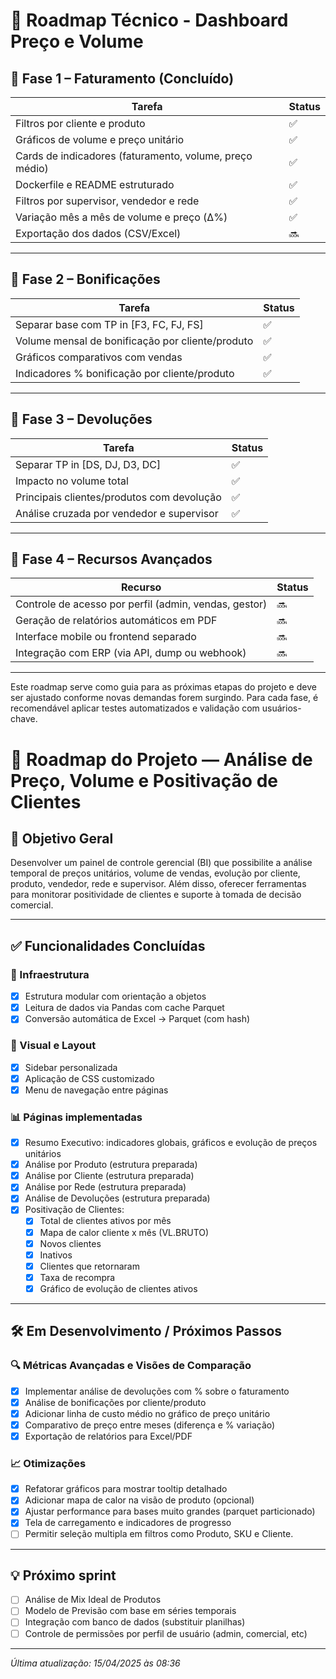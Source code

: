 # 📍 Roadmap Técnico - Dashboard Preço e Volume

## 🔹 Fase 1 – Faturamento (Concluído)

| Tarefa | Status |
|--------|--------|
| Filtros por cliente e produto | ✅ |
| Gráficos de volume e preço unitário | ✅ |
| Cards de indicadores (faturamento, volume, preço médio) | ✅ |
| Dockerfile e README estruturado | ✅ |
| Filtros por supervisor, vendedor e rede |  ✅ |
| Variação mês a mês de volume e preço (Δ%) |  ✅ |
| Exportação dos dados (CSV/Excel) | 🔜 |

---

## 🔸 Fase 2 – Bonificações

| Tarefa | Status |
|--------|--------|
| Separar base com TP in [F3, FC, FJ, FS] |  ✅ |
| Volume mensal de bonificação por cliente/produto |  ✅ |
| Gráficos comparativos com vendas |  ✅ |
| Indicadores % bonificação por cliente/produto |  ✅ |

---

## 🔻 Fase 3 – Devoluções

| Tarefa | Status |
|--------|--------|
| Separar TP in [DS, DJ, D3, DC] |  ✅ |
| Impacto no volume total |  ✅ |
| Principais clientes/produtos com devolução |  ✅ |
| Análise cruzada por vendedor e supervisor |  ✅ |

---

## 🔬 Fase 4 – Recursos Avançados

| Recurso | Status |
|---------|--------|
| Controle de acesso por perfil (admin, vendas, gestor) | 🔜 |
| Geração de relatórios automáticos em PDF | 🔜 |
| Interface mobile ou frontend separado | 🔜 |
| Integração com ERP (via API, dump ou webhook) | 🔜 |

---

Este roadmap serve como guia para as próximas etapas do projeto e deve ser ajustado conforme novas demandas forem surgindo. Para cada fase, é recomendável aplicar testes automatizados e validação com usuários-chave.

# 📌 Roadmap do Projeto — Análise de Preço, Volume e Positivação de Clientes

## 🎯 Objetivo Geral
Desenvolver um painel de controle gerencial (BI) que possibilite a análise temporal de preços unitários, volume de vendas, evolução por cliente, produto, vendedor, rede e supervisor. Além disso, oferecer ferramentas para monitorar positividade de clientes e suporte à tomada de decisão comercial.

---

## ✅ Funcionalidades Concluídas

### 🧱 Infraestrutura
- [x] Estrutura modular com orientação a objetos
- [x] Leitura de dados via Pandas com cache Parquet
- [x] Conversão automática de Excel → Parquet (com hash)

### 🎨 Visual e Layout
- [x] Sidebar personalizada
- [x] Aplicação de CSS customizado
- [x] Menu de navegação entre páginas

### 📊 Páginas implementadas
- [x] Resumo Executivo: indicadores globais, gráficos e evolução de preços unitários
- [x] Análise por Produto (estrutura preparada)
- [x] Análise por Cliente (estrutura preparada)
- [x] Análise por Rede (estrutura preparada)
- [x] Análise de Devoluções (estrutura preparada)
- [x] Positivação de Clientes:
  - [x] Total de clientes ativos por mês
  - [x] Mapa de calor cliente x mês (VL.BRUTO)
  - [x] Novos clientes
  - [x] Inativos
  - [x] Clientes que retornaram
  - [x] Taxa de recompra
  - [x] Gráfico de evolução de clientes ativos

---

## 🛠️ Em Desenvolvimento / Próximos Passos

### 🔍 Métricas Avançadas e Visões de Comparação
- [x] Implementar análise de devoluções com % sobre o faturamento
- [x] Análise de bonificações por cliente/produto
- [x] Adicionar linha de custo médio no gráfico de preço unitário
- [x] Comparativo de preço entre meses (diferença e % variação)
- [x] Exportação de relatórios para Excel/PDF

### 📈 Otimizações
- [x] Refatorar gráficos para mostrar tooltip detalhado
- [x] Adicionar mapa de calor na visão de produto (opcional)
- [x] Ajustar performance para bases muito grandes (parquet particionado)
- [x] Tela de carregamento e indicadores de progresso
- [ ] Permitir seleção multipla em filtros como Produto, SKU e Cliente.
 
---

## 💡 Próximo sprint
- [ ] Análise de Mix Ideal de Produtos
- [ ] Modelo de Previsão com base em séries temporais
- [ ] Integração com banco de dados (substituir planilhas)
- [ ] Controle de permissões por perfil de usuário (admin, comercial, etc)

---

_Última atualização: 15/04/2025 às 08:36_
